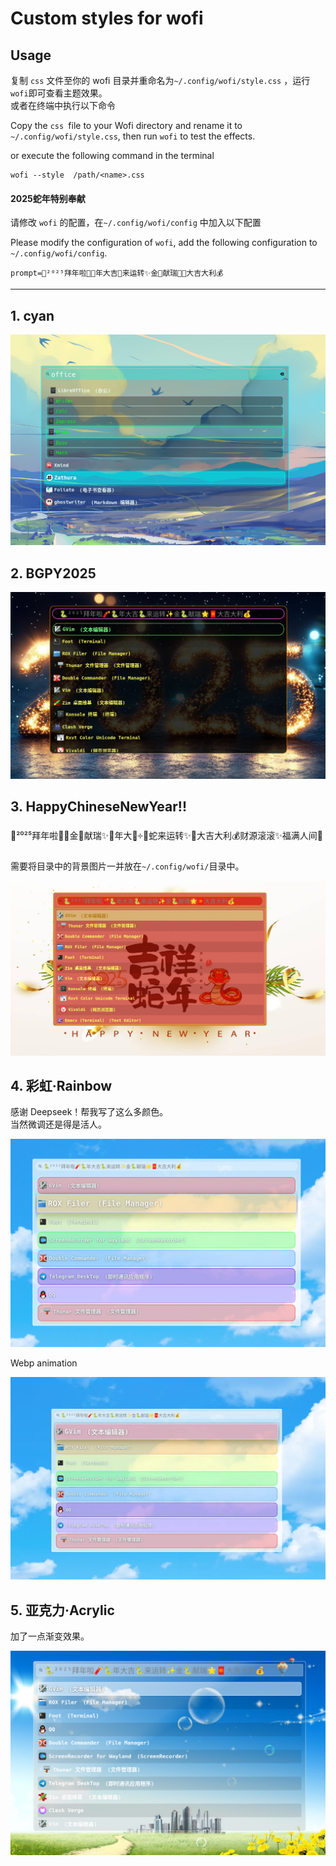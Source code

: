 # Custom styles for wofi 

## Usage

复制 ``css`` 文件至你的 wofi 目录并重命名为``~/.config/wofi/style.css`` ，运行``wofi``即可查看主题效果。  
或者在终端中执行以下命令

Copy the ``css ``file to your Wofi directory and rename it to ``~/.config/wofi/style.css``, then run ``wofi`` to test the effects.  

or execute the following command in the terminal

```shell
wofi --style  /path/<name>.css
```

#### 2025蛇年特别奉献  

请修改 ``wofi`` 的配置，在``~/.config/wofi/config`` 中加入以下配置

Please modify the configuration of ``wofi``, add the following configuration to ``~/.config/wofi/config``.

```
prompt=🐍²⁰²⁵拜年啦🧨🐍年大吉🐍来运转✨金🐍献瑞🌟🧧大吉大利💰
```

--------------------

## 1. cyan  

![wofi with cyan style](./cyan/cyan.png)

## 2. BGPY2025

![](./BGPY2025/BGPY2025.png)

## 3. HappyChineseNewYear!!

🐍²⁰²⁵拜年啦🧨🌟金🐍献瑞✨🐍年大吉͎༓🧣蛇来运转✨🧧大吉大利💰财源滚滚✨福满人间🌟

需要将目录中的背景图片一并放在`~/.config/wofi/`目录中。

![](./HappyChineseNewYear/screenshot.png)

## 4. 彩虹·Rainbow

感谢 Deepseek！帮我写了这么多颜色。  
当然微调还是得是活人。

![](./rainbow/rainbow.png)

Webp animation

![](./rainbow/rainbow.webp)

## 5. 亚克力·Acrylic

加了一点渐变效果。

![](./Acrylic/Acrylic.png)
